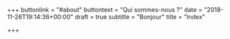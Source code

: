 +++
buttonlink = "#about"
buttontext = "Qui sommes-nous ?"
date = "2018-11-26T19:14:36+00:00"
draft = true
subtitle = "Bonjour"
title = "Index"

+++
